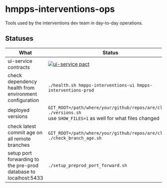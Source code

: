 # hmpps-interventions-ops

Tools used by the interventions dev team in day-to-day operations.

## Statuses

| What | Status |
| --- | --- |
| ui-service contracts | [![ui-service pact](https://pact-broker-prod.apps.live-1.cloud-platform.service.justice.gov.uk/matrix/provider/Interventions%20Service/latest/main/consumer/Interventions%20UI/latest/main/badge.svg)](https://pact-broker-prod.apps.live-1.cloud-platform.service.justice.gov.uk/matrix?q%5B%5Dpacticipant=Interventions+UI&q%5B%5Dtag=main&q%5B%5Dpacticipant=Interventions+Service&q%5B%5Dtag=main&latestby=cvpv&limit=100) |
| check dependency health from environment configuration | `./health.sh hmpps-interventions-ui hmpps-interventions-prod` |
| deployed versions | `GIT_ROOT=/path/where/your/github/repos/are/cloned ./versions.sh`<br>use `SHOW_FILES=1` as well for what files changed |
| check latest commit age on all remote branches | `GIT_ROOT=/path/where/your/github/repos/are/cloned ./check_branch_age.sh` |
| setup port forwarding to the pre-prod database to localhost:5433 | `./setup_preprod_port_forward.sh` |
